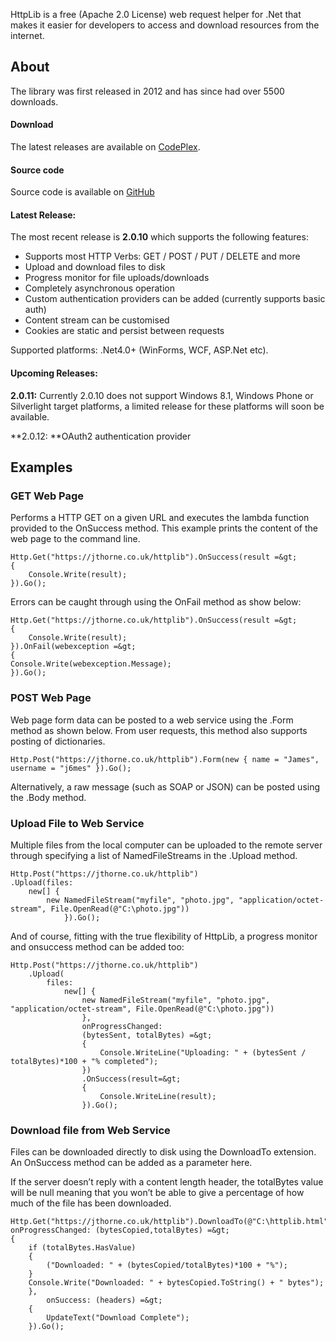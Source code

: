 HttpLib is a free (Apache 2.0 License) web request helper for .Net that makes it easier for developers to access and download resources from the internet.

## About

The library was first released in 2012 and has since had over 5500 downloads.

#### Download

The latest releases are available on [CodePlex](http://httplib.codeplex.com/releases/ "Download binaries form codeplex").

#### Source code

Source code is available on [GitHub](https://github.com/j6mes/httplib/ "Download Sourcecode from github")

#### Latest Release:

The most recent release is **2.0.10** which supports the following features:

*   Supports most HTTP Verbs: GET / POST / PUT / DELETE and more
*   Upload and download files to disk
*   Progress monitor for file uploads/downloads
*   Completely asynchronous operation
*   Custom authentication providers can be added (currently supports basic auth)
*   Content stream can be customised
*   Cookies are static and persist between requests

Supported platforms: .Net4.0+ (WinForms, WCF, ASP.Net etc).

#### Upcoming Releases:

**2.0.11:** Currently 2.0.10 does not support Windows 8.1, Windows Phone or Silverlight target platforms, a limited release for these platforms will soon be available.

**2.0.12: **OAuth2 authentication provider

## Examples

### GET Web Page

Performs a HTTP GET on a given URL and executes the lambda function provided to the OnSuccess method. This example prints the content of the web page to the command line.

	Http.Get("https://jthorne.co.uk/httplib").OnSuccess(result =&gt;
	{
		Console.Write(result);
    }).Go();


Errors can be caught through using the OnFail method as show below:

    Http.Get("https://jthorne.co.uk/httplib").OnSuccess(result =&gt;
    {
        Console.Write(result);
	}).OnFail(webexception =&gt; 
	{
	Console.Write(webexception.Message);
	}).Go();


### POST Web Page

Web page form data can be posted to a web service using the .Form method as shown below. From user requests, this method also supports posting of dictionaries.

	Http.Post("https://jthorne.co.uk/httplib").Form(new { name = "James", username = "j6mes" }).Go();

Alternatively, a raw message (such as SOAP or JSON) can be posted using the .Body method.


### Upload File to Web Service

Multiple files from the local computer can be uploaded to the remote server through specifying a list of NamedFileStreams in the .Upload method.

	Http.Post("https://jthorne.co.uk/httplib")
	.Upload(files:
		new[] { 
			new NamedFileStream("myfile", "photo.jpg", "application/octet-stream", File.OpenRead(@"C:\photo.jpg"))
				}).Go();
				
And of course, fitting with the true flexibility of HttpLib, a progress monitor and onsuccess method can be added too:

	Http.Post("https://jthorne.co.uk/httplib")
		.Upload(
			files:
				new[] { 
					new NamedFileStream("myfile", "photo.jpg", "application/octet-stream", File.OpenRead(@"C:\photo.jpg"))
					}, 
					onProgressChanged:
					(bytesSent, totalBytes) =&gt; 
					{
						Console.WriteLine("Uploading: " + (bytesSent / totalBytes)*100 + "% completed");
					})
					.OnSuccess(result=&gt;
					{
						Console.WriteLine(result);
					}).Go();

### Download file from Web Service

Files can be downloaded directly to disk using the DownloadTo extension. An OnSuccess method can be added as a parameter here.

If the server doesn&#8217;t reply with a content length header, the totalBytes value will be null meaning that you won&#8217;t be able to give a percentage of how much of the file has been downloaded.

	Http.Get("https://jthorne.co.uk/httplib").DownloadTo(@"C:\httplib.html", onProgressChanged: (bytesCopied,totalBytes) =&gt; 
	{
		if (totalBytes.HasValue)
		{
			("Downloaded: " + (bytesCopied/totalBytes)*100 + "%");
		}
		Console.Write("Downloaded: " + bytesCopied.ToString() + " bytes");
		},
			onSuccess: (headers) =&gt;
		{
			UpdateText("Download Complete");
		}).Go();
	

